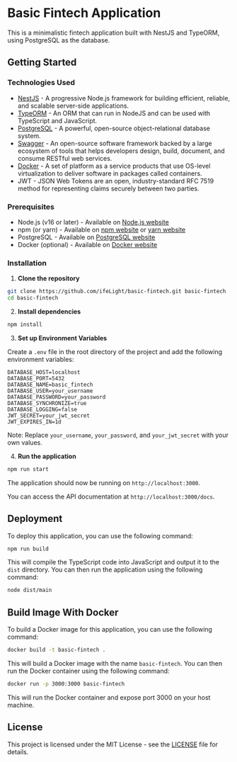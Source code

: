 # Basic Fintech Application

This is a minimalistic fintech application built with NestJS and TypeORM, using PostgreSQL as the database.

## Getting Started

### Technologies Used

- [NestJS](https://nestjs.com/) - A progressive Node.js framework for building efficient, reliable, and scalable server-side applications.
- [TypeORM](https://typeorm.io/) - An ORM that can run in NodeJS and can be used with TypeScript and JavaScript.
- [PostgreSQL](https://www.postgresql.org/) - A powerful, open-source object-relational database system.
- [Swagger](https://swagger.io/) - An open-source software framework backed by a large ecosystem of tools that helps developers design, build, document, and consume RESTful web services.
- [Docker](https://www.docker.com/) - A set of platform as a service products that use OS-level virtualization to deliver software in packages called containers.
- JWT - JSON Web Tokens are an open, industry-standard RFC 7519 method for representing claims securely between two parties.

### Prerequisites

- Node.js (v16 or later) - Available on [Node.js website](https://nodejs.org/)
- npm (or yarn) - Available on [npm website](https://www.npmjs.com/) or [yarn website](https://yarnpkg.com/)
- PostgreSQL - Available on [PostgreSQL website](https://www.postgresql.org/)
- Docker (optional) - Available on [Docker website](https://www.docker.com/)

### Installation

1. **Clone the repository**

```bash
git clone https://github.com/ifeLight/basic-fintech.git basic-fintech
cd basic-fintech
```

2. **Install dependencies**

```bash
npm install
```

3. **Set up Environment Variables**

Create a `.env` file in the root directory of the project and add the following environment variables:

```env
DATABASE_HOST=localhost
DATABASE_PORT=5432
DATABASE_NAME=basic_fintech
DATABASE_USER=your_username
DATABASE_PASSWORD=your_password
DATABASE_SYNCHRONIZE=true
DATABASE_LOGGING=false
JWT_SECRET=your_jwt_secret
JWT_EXPIRES_IN=1d
```

Note: Replace `your_username`, `your_password`, and `your_jwt_secret` with your own values.

4. **Run the application**

```bash
npm run start
```

The application should now be running on `http://localhost:3000`.

You can access the API documentation at `http://localhost:3000/docs`.

## Deployment

To deploy this application, you can use the following command:

```bash
npm run build
```

This will compile the TypeScript code into JavaScript and output it to the `dist` directory. You can then run the application using the following command:

```bash
node dist/main
```

## Build Image With Docker

To build a Docker image for this application, you can use the following command:

```bash
docker build -t basic-fintech .
```

This will build a Docker image with the name `basic-fintech`. You can then run the Docker container using the following command:

```bash
docker run -p 3000:3000 basic-fintech
```

This will run the Docker container and expose port 3000 on your host machine.

## License

This project is licensed under the MIT License - see the [LICENSE](LICENSE) file for details.
